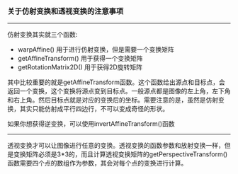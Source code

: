 ### 关于仿射变换和透视变换的注意事项
***
仿射变换其实就三个函数:
* warpAffine() 用于进行仿射变换，但是需要一个变换矩阵
* getAffineTransform() 用于获得一个变换矩阵
* getRotationMatrix2D() 用于获得2D旋转矩阵

其中比较重要的就是getAffineTransform函数。这个函数给出源点和目标点，会返回一个变换，这个变换将源点变到目标点。一般源点都是图像的左上角，左下角和右上角。然后目标点就是对应的变换后的坐标。需要注意的是，虽然是仿射变换，其实只能仿射成平行四边行，不可以变成奇怪的形状。

如果你想获得逆变换，可以使用invertAffineTransform()函数
***
透视变换才可以让图像进行任意的变换。透视变换的函数参数和放射变换一样，但是变换矩阵必须是3*3的，而且计算透视变换矩阵的getPerspectiveTransform()函数需要四个点的数组作为参数，其会对每个点的变换进行计算。
